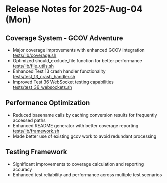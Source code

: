 # Release Notes for 2025-Aug-04 (Mon)

## Coverage System - GCOV Adventure

- Major coverage improvements with enhanced GCOV integration [tests/lib/coverage.sh](../../../tests/lib/coverage.sh)
- Optimized should_exclude_file function for better performance [tests/lib/file_utils.sh](../../../tests/lib/file_utils.sh)
- Enhanced Test 13 crash handler functionality [tests/test_13_crash_handler.sh](../../../tests/test_13_crash_handler.sh)
- Improved Test 36 WebSocket testing capabilities [tests/test_36_websockets.sh](../../../tests/test_36_websockets.sh)

## Performance Optimization

- Reduced basename calls by caching conversion results for frequently accessed paths
- Enhanced README generator with better coverage reporting [tests/lib/framework.sh](../../../tests/lib/framework.sh)
- Made better use of existing gcov work to avoid redundant processing

## Testing Framework

- Significant improvements to coverage calculation and reporting accuracy
- Enhanced test reliability and performance across multiple test scenarios